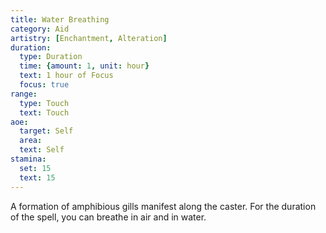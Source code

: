 ```yaml
---
title: Water Breathing
category: Aid
artistry: [Enchantment, Alteration]
duration:
  type: Duration
  time: {amount: 1, unit: hour}
  text: 1 hour of Focus
  focus: true
range:
  type: Touch
  text: Touch
aoe:
  target: Self
  area: 
  text: Self
stamina:
  set: 15
  text: 15
---
```

A formation of amphibious gills manifest along the caster. For the duration of the spell, you can breathe in air and in water.
